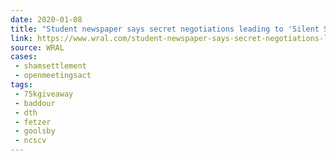 ```yaml
---
date: 2020-01-08
title: "Student newspaper says secret negotiations leading to 'Silent Sam' deal broke NC law"
link: https://www.wral.com/student-newspaper-says-secret-negotiations-leading-to-silent-sam-deal-broke-nc-law/18874167/
source: WRAL
cases:
 - shamsettlement
 - openmeetingsact
tags:
 - 75kgiveaway
 - baddour
 - dth
 - fetzer
 - goolsby
 - ncscv
---
```


